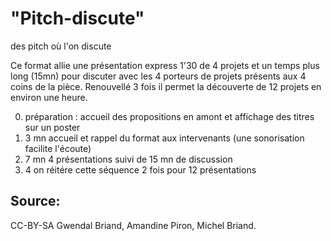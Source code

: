 # "Pitch-discute"
des pitch où l'on discute

Ce format allie une présentation express 1'30 de 4 projets et un temps plus long (15mn) pour discuter avec les 4 porteurs de projets présents aux 4 coins de la pièce.
Renouvellé 3 fois il permet la découverte de 12 projets en environ une heure.

0. préparation : accueil des propositions en amont et affichage des titres sur un poster
1. 3 mn accueil et rappel du format aux intervenants (une sonorisation facilite l'écoute)
2. 7 mn 4 présentations suivi de 15 mn de discussion
3. 4 on réitére cette séquence 2 fois pour 12 présentations

## Source: 
CC-BY-SA
Gwendal Briand, Amandine Piron, Michel Briand. 

